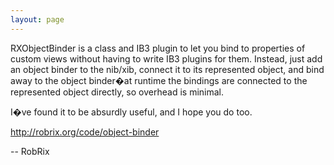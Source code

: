 ```yaml
---
layout: page
---
```


RXObjectBinder is a class and IB3 plugin to let you bind to properties of custom views without having to write IB3 plugins for them. Instead, just add an object binder to the nib/xib, connect it to its represented object, and bind away to the object binder�at runtime the bindings are connected to the represented object directly, so overhead is minimal.

I�ve found it to be absurdly useful, and I hope you do too.

http://robrix.org/code/object-binder

-- RobRix
